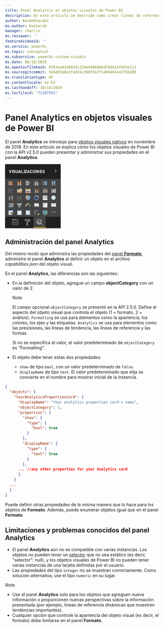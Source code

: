 ```yaml
---
title: Panel Analytics en objetos visuales de Power BI
description: En este artículo se describe cómo crear líneas de referencia dinámicas en objetos visuales de Power BI.
author: KesemSharabi
ms.author: kesharab
manager: rkarlin
ms.reviewer: ''
featuredvideoid: ''
ms.service: powerbi
ms.topic: conceptual
ms.subservice: powerbi-custom-visuals
ms.date: 06/18/2019
ms.openlocfilehash: 0782ea63a9833c220e4d96886d79d42af643e111
ms.sourcegitcommit: 549401b0e1fad15c3603fe7f14b9494141fbb100
ms.translationtype: HT
ms.contentlocale: es-ES
ms.lasthandoff: 10/14/2019
ms.locfileid: "72307591"
---
```

# <a name="the-analytics-pane-in-power-bi-visuals"></a>Panel Analytics en objetos visuales de Power BI

El panel **Analytics** se introdujo para [objetos visuales nativos](https://docs.microsoft.com/power-bi/desktop-analytics-pane) en noviembre de 2018.
En este artículo se explica cómo los objetos visuales de Power BI con la API v2.5.0 pueden presentar y administrar sus propiedades en el panel **Analytics**.

![Panel Analytics](./media/visualization-pane-analytics-tab.png)

## <a name="manage-the-analytics-pane"></a>Administración del panel Analytics

Del mismo modo que administra las propiedades del [panel **Formato**](https://docs.microsoft.com/power-bi/developer/visuals/custom-visual-develop-tutorial-format-options), administre el panel **Analytics** al definir un objeto en el archivo *capabilities.json* del objeto visual.

En el panel **Analytics**, las diferencias son las siguientes:

* En la definición del objeto, agregue un campo **objectCategory** con un valor de 2.

    > [!NOTE]
    > El campo opcional `objectCategory` se presentó en la API 2.5.0. Define el aspecto del objeto visual que controla el objeto (1 = formato, 2 = análisis). `Formatting` se usa para elementos como la apariencia, los colores, los ejes y las etiquetas. `Analytics` se usa para elementos como las previsiones, las líneas de tendencia, las líneas de referencia y las formas.
    >
    > Si no se especifica el valor, el valor predeterminado de `objectCategory` es "Formatting".

* El objeto debe tener estas dos propiedades:
    * `show` de tipo `bool`, con un valor predeterminado de `false`.
    * `displayName` de tipo `text`. El valor predeterminado que elija se convierte en el nombre para mostrar inicial de la instancia.

```json
{
  "objects": {
    "YourAnalyticsPropertiesCard": {
      "displayName": "Your analytics properties card's name",
      "objectCategory": 2,
      "properties": {
        "show": {
          "type": {
            "bool": true
          }
        },
        "displayName": {
          "type": {
            "text": true
          }
        },
      ... //any other properties for your Analytics card
      }
    }
  ...
  }
}
```

Puede definir otras propiedades de la misma manera que lo hace para los objetos de **Formato**. Además, puede enumerar objetos igual que en el panel **Formato**.

## <a name="known-limitations-and-issues-of-the-analytics-pane"></a>Limitaciones y problemas conocidos del panel Analytics

* El panel **Analytics** aún no es compatible con varias instancias. Los objetos no pueden tener un [selector](https://microsoft.github.io/PowerBI-visuals/docs/concepts/objects-and-properties/#selector) que no sea estático (es decir, "selector": null), y los objetos visuales de Power BI no pueden tener varias instancias de una tarjeta definidas por el usuario.
* Las propiedades del tipo `integer` no se muestran correctamente. Como solución alternativa, use el tipo `numeric` en su lugar.

> [!NOTE]
> * Use el panel **Analytics** solo para los objetos que agreguen nueva información o proporcionen nuevas perspectivas sobre la información presentada (por ejemplo, líneas de referencia dinámicas que muestren tendencias importantes).
> * Cualquier opción que controle la apariencia del objeto visual (es decir, el formato) debe limitarse en el panel **Formato**.
